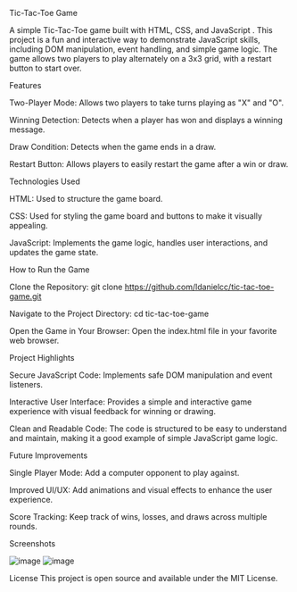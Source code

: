 Tic-Tac-Toe Game

A simple Tic-Tac-Toe game built with HTML, CSS, and JavaScript . This project is a fun and interactive way to demonstrate JavaScript skills, including DOM manipulation, event handling, and simple game logic. The game allows two players to play alternately on a 3x3 grid, with a restart button to start over.

Features

Two-Player Mode: Allows two players to take turns playing as "X" and "O".

Winning Detection: Detects when a player has won and displays a winning message.

Draw Condition: Detects when the game ends in a draw.

Restart Button: Allows players to easily restart the game after a win or draw.

Technologies Used

HTML: Used to structure the game board.

CSS: Used for styling the game board and buttons to make it visually appealing.

JavaScript: Implements the game logic, handles user interactions, and updates the game state.

How to Run the Game

Clone the Repository: git clone https://github.com/ldanielcc/tic-tac-toe-game.git

Navigate to the Project Directory: cd tic-tac-toe-game

Open the Game in Your Browser: Open the index.html file in your favorite web browser.

Project Highlights

Secure JavaScript Code: Implements safe DOM manipulation and event listeners.

Interactive User Interface: Provides a simple and interactive game experience with visual feedback for winning or drawing.

Clean and Readable Code: The code is structured to be easy to understand and maintain, making it a good example of simple JavaScript game logic.

Future Improvements

Single Player Mode: Add a computer opponent to play against.

Improved UI/UX: Add animations and visual effects to enhance the user experience.

Score Tracking: Keep track of wins, losses, and draws across multiple rounds.

Screenshots

![image](https://github.com/user-attachments/assets/f3365091-2825-439e-8991-ae7f23fe7e91)
![image](https://github.com/user-attachments/assets/29a00781-873f-4c62-9ed3-83dd4d6e2b67)

License
This project is open source and available under the MIT License.
